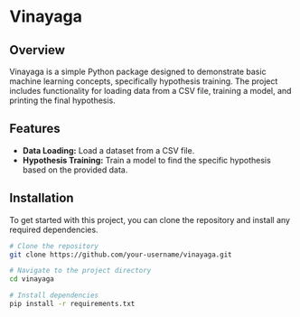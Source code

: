 # Vinayaga

## Overview
Vinayaga is a simple Python package designed to demonstrate basic machine learning concepts, specifically hypothesis training. The project includes functionality for loading data from a CSV file, training a model, and printing the final hypothesis.

## Features
- **Data Loading:** Load a dataset from a CSV file.
- **Hypothesis Training:** Train a model to find the specific hypothesis based on the provided data.

## Installation
To get started with this project, you can clone the repository and install any required dependencies.

```bash
# Clone the repository
git clone https://github.com/your-username/vinayaga.git

# Navigate to the project directory
cd vinayaga

# Install dependencies
pip install -r requirements.txt
